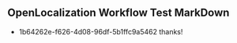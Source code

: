 ## OpenLocalization Workflow Test MarkDown
* 1b64262e-f626-4d08-96df-5b1ffc9a5462 
thanks!<!--HONumber=Mar16_HO3-->
